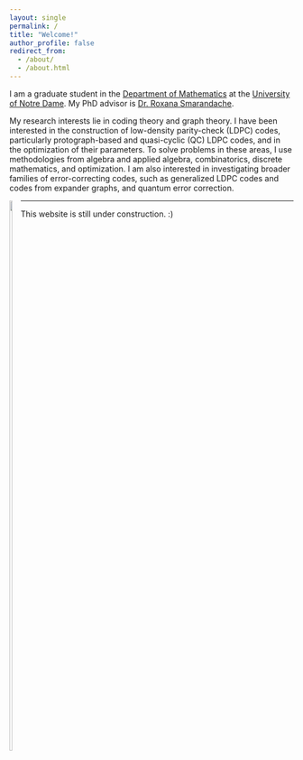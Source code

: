 ```yaml
---
layout: single
permalink: /
title: "Welcome!"
author_profile: false
redirect_from: 
  - /about/
  - /about.html
---
```


I am a graduate student in the [Department of Mathematics](https://math.nd.edu) at the [University of Notre Dame](https://www.nd.edu). My PhD advisor is [Dr. Roxana Smarandache](https://math.nd.edu/people/faculty/roxana-smarandache/). 

My research interests lie in coding theory and graph theory. I have been interested in the construction of low-density parity-check (LDPC) codes, particularly protograph-based and quasi-cyclic (QC) LDPC codes, and in the optimization of their parameters. To solve problems in these areas, I use methodologies from algebra and applied algebra, combinatorics, discrete mathematics, and optimization. I am also interested in investigating broader families of error-correcting codes, such as generalized LDPC codes and codes from expander graphs, and quantum error correction.

<div style="float: left">
    <img src="/images/me.HEIC" width="50%" height="50%">
</div>

---

This website is still under construction. :)
